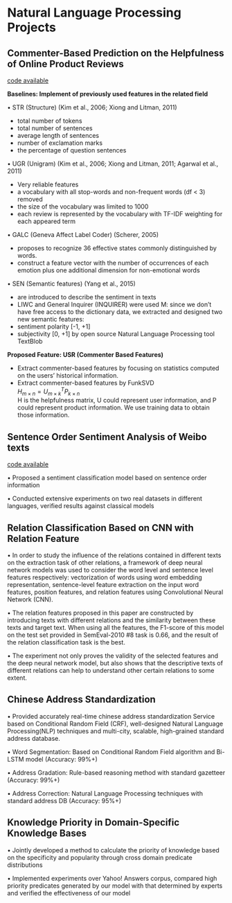 # Natural Language Processing Projects


## Commenter-Based Prediction on the Helpfulness of Online Product Reviews

[code available](https://github.com/zhaoyuji/Natural-Language-Processing-NLP-Projects/tree/master/Prediction%20on%20the%20helpfulness)

**Baselines: Implement of previously used features in the related field**

• STR (Structure) (Kim et al., 2006; Xiong and Litman, 2011)

- total number of tokens
- total number of sentences
- average length of sentences
- number of exclamation marks
- the percentage of question sentences

• UGR (Unigram) (Kim et al., 2006; Xiong and Litman, 2011; Agarwal et al., 2011)

- Very reliable features
- a vocabulary with all stop-words and non-frequent words (df < 3) removed
- the size of the vocabulary was limited to 1000
- each review is represented by the vocabulary with TF-IDF weighting for each appeared term

• GALC (Geneva Affect Label Coder) (Scherer, 2005)

- proposes to recognize 36 effective states commonly distinguished by words.
- construct a feature vector with the number of occurrences of each emotion plus one additional dimension for non-emotional words

• SEN (Semantic features) (Yang et al., 2015)

- are introduced to describe the sentiment in texts
- LIWC and General Inquirer (INQUIRER) were used
M: since we don’t have free access to the dictionary data, we extracted and designed two new semantic features:
- sentiment polarity [-1, +1]
- subjectivity [0, +1]
by open source Natural Language Processing tool TextBlob

**Proposed Feature: USR (Commenter Based Features)**

- Extract commenter-based features by focusing on statistics computed on the users’ historical information.
- Extract commenter-based features by FunkSVD  
$H_{m\times n} = U^T_{m\times k}P_{k\times n}$  
H is the helpfulness matrix, U could represent user information, and P could represent product information. We use training data to obtain those information.


## Sentence Order Sentiment Analysis of Weibo texts 

[code available](https://github.com/zhaoyuji/Natural-Language-Processing-NLP-Projects/tree/master/Sentence%20Order%20Based%20Sentiment%20Analysis/code)

• Proposed a sentiment classification model based on sentence order information

• Conducted extensive experiments on two real datasets in different languages, verified results against classical models



## Relation Classification Based on CNN with Relation Feature

• In order to study the influence of the relations contained in different texts on the extraction task of other relations, a framework of deep neural network models was used to consider the word level and sentence level features respectively: vectorization of words using word embedding representation, sentence-level feature extraction on the input word features, position features, and relation features using Convolutional Neural Network (CNN). 

• The relation features proposed in this paper are constructed by introducing texts with different relations and the similarity between these texts and target text. When using all the features, the F1-score of this model on the test set provided in SemEval-2010 #8 task is 0.66, and the result of the relation classification task is the best. 

• The experiment not only proves the validity of the selected features and the deep neural network model, but also shows that the descriptive texts of different relations can help to understand other certain relations to some extent.


## Chinese Address Standardization

• Provided accurately real-time chinese address standardization Service based on Conditional Random Field (CRF), well-designed Natural Language Processing(NLP) techniques and multi-city, scalable, high-grained standard address database. 

• Word Segmentation: Based on Conditional Random Field  algorithm and Bi-LSTM model (Accuracy: 99%+)

• Address Gradation: Rule-based reasoning method with standard gazetteer (Accuracy: 99%+)

• Address Correction: Natural Language Processing techniques with standard address DB (Accuracy: 95%+)



## Knowledge Priority in Domain-Specific Knowledge Bases 
• Jointly developed a method to calculate the priority of knowledge based on the specificity and popularity through cross domain predicate distributions

• Implemented experiments over Yahoo! Answers corpus, compared high priority predicates generated by our model with that determined by experts and verified the effectiveness of our model